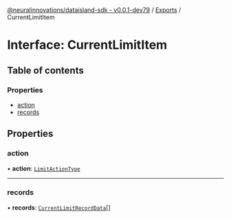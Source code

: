 [@neuralinnovations/dataisland-sdk - v0.0.1-dev79](../../README.md) / [Exports](../modules.md) / CurrentLimitItem

# Interface: CurrentLimitItem

## Table of contents

### Properties

- [action](CurrentLimitItem.md#action)
- [records](CurrentLimitItem.md#records)

## Properties

### action

• **action**: [`LimitActionType`](../enums/LimitActionType.md)

___

### records

• **records**: [`CurrentLimitRecordData`](CurrentLimitRecordData.md)[]
